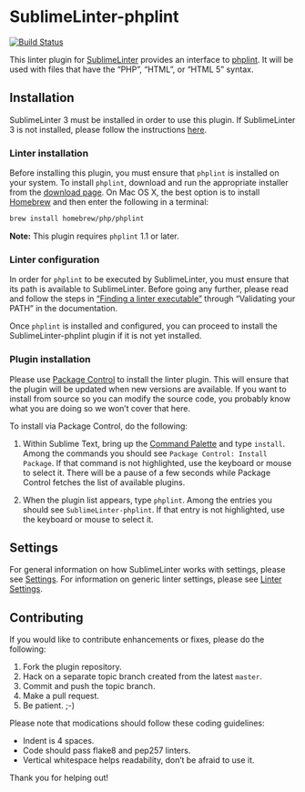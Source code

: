 SublimeLinter-phplint
=========================

[![Build Status](https://travis-ci.org/SublimeLinter/SublimeLinter-phplint.svg?branch=master)](https://travis-ci.org/SublimeLinter/SublimeLinter-phplint)

This linter plugin for [SublimeLinter](http://sublimelinter.readthedocs.org) provides an interface to [phplint](http://www.icosaedro.it/phplint/index.html). It will be used with files that have the “PHP”, “HTML”, or “HTML 5” syntax.

## Installation
SublimeLinter 3 must be installed in order to use this plugin. If SublimeLinter 3 is not installed, please follow the instructions [here](http://sublimelinter.readthedocs.org/en/latest/installation.html).

### Linter installation
Before installing this plugin, you must ensure that `phplint` is installed on your system. To install `phplint`, download and run the appropriate installer from the [download page](http://www.icosaedro.it/phplint/download.html). On Mac OS X, the best option is to install [Homebrew](http://brew.sh) and then enter the following in a terminal:

```sh
brew install homebrew/php/phplint
```

**Note:** This plugin requires `phplint` 1.1 or later.

### Linter configuration
In order for `phplint` to be executed by SublimeLinter, you must ensure that its path is available to SublimeLinter. Before going any further, please read and follow the steps in [“Finding a linter executable”](http://sublimelinter.readthedocs.org/en/latest/troubleshooting.html#finding-a-linter-executable) through “Validating your PATH” in the documentation.

Once `phplint` is installed and configured, you can proceed to install the SublimeLinter-phplint plugin if it is not yet installed.

### Plugin installation
Please use [Package Control](https://sublime.wbond.net/installation) to install the linter plugin. This will ensure that the plugin will be updated when new versions are available. If you want to install from source so you can modify the source code, you probably know what you are doing so we won’t cover that here.

To install via Package Control, do the following:

1. Within Sublime Text, bring up the [Command Palette](http://docs.sublimetext.info/en/sublime-text-3/extensibility/command_palette.html) and type `install`. Among the commands you should see `Package Control: Install Package`. If that command is not highlighted, use the keyboard or mouse to select it. There will be a pause of a few seconds while Package Control fetches the list of available plugins.

1. When the plugin list appears, type `phplint`. Among the entries you should see `SublimeLinter-phplint`. If that entry is not highlighted, use the keyboard or mouse to select it.

## Settings
For general information on how SublimeLinter works with settings, please see [Settings](http://sublimelinter.readthedocs.org/en/latest/settings.html). For information on generic linter settings, please see [Linter Settings](http://sublimelinter.readthedocs.org/en/latest/linter_settings.html).

## Contributing
If you would like to contribute enhancements or fixes, please do the following:

1. Fork the plugin repository.
1. Hack on a separate topic branch created from the latest `master`.
1. Commit and push the topic branch.
1. Make a pull request.
1. Be patient.  ;-)

Please note that modications should follow these coding guidelines:

- Indent is 4 spaces.
- Code should pass flake8 and pep257 linters.
- Vertical whitespace helps readability, don’t be afraid to use it.

Thank you for helping out!
